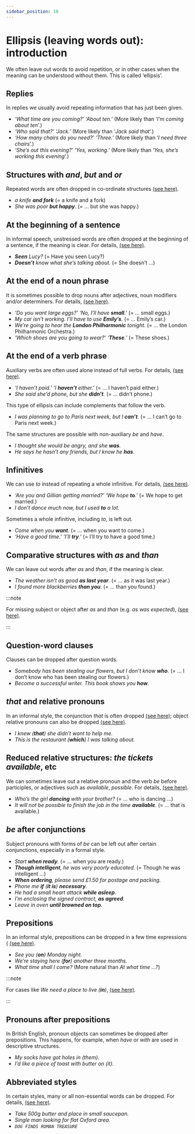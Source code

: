 ```yaml
---
sidebar_position: 10
---
```


# Ellipsis (leaving words out): introduction

We often leave out words to avoid repetition, or in other cases when the meaning can be understood without them. This is called ‘ellipsis’.

## Replies

In replies we usually avoid repeating information that has just been given.

- *‘What time are you coming?’ ‘About ten.’* (More likely than ‘*I’m coming about ten*’.)
- *‘Who said that?’ ‘Jack.’* (More likely than ‘*Jack said that*’.)
- *‘How many chairs do you need?’ ‘Three.’* (More likely than ‘*I need three chairs*’.)
- *‘She’s out this evening?’ ‘Yes, working.’* (More likely than ‘*Yes, she’s working this evening*’.)

## Structures with *and*, *but* and *or*

Repeated words are often dropped in co-ordinate structures [(see here)](./ellipsis-with-and-but-and-or).

- *a knife **and fork*** (= a knife and a fork)
- *She was poor **but happy**.* (= … but she was happy.)

## At the beginning of a sentence

In informal speech, unstressed words are often dropped at the beginning of a sentence, if the meaning is clear. For details, [(see here)](./ellipsis-at-the-beginning-of-a-sentence).

- ***Seen** Lucy?* (= Have you seen Lucy?)
- ***Doesn’t** know what she’s talking about.* (= She doesn’t …)

## At the end of a noun phrase

It is sometimes possible to drop nouns after adjectives, noun modifiers and/or determiners. For details, [(see here)](./ellipsis-in-noun-phrases).

- *‘Do you want large eggs?’ ‘No, I’ll have **small**.’* (= … small eggs.)
- *My car isn’t working. I’ll have to use **Emily’s**.* (= … Emily’s car.)
- *We’re going to hear the **London Philharmonic** tonight.* (= … the London Philharmonic Orchestra.)
- *‘Which shoes are you going to wear?’ ‘**These**.’* (= These shoes.)

## At the end of a verb phrase

Auxiliary verbs are often used alone instead of full verbs. For details, [(see here)](./ellipsis-after-auxiliary-verbs).

- *‘I haven’t paid.’ ‘I **haven’t** either.’* (= … I haven’t paid either.)
- *She said she’d phone, but she **didn’t**.* (= … didn’t phone.)

This type of ellipsis can include complements that follow the verb.

- *I was planning to go to Paris next week, but I **can’t**.* (= … I can’t go to Paris next week.)

The same structures are possible with non-auxiliary *be* and *have*.

- *I thought she would be angry, and she **was**.*
- *He says he hasn’t any friends, but I know he **has**.*

## Infinitives

We can use *to* instead of repeating a whole infinitive. For details, [(see here)](./ellipsis-infinitives).

- *‘Are you and Gillian getting married?’ ‘We hope **to**.’* (= We hope to get married.)
- *I don’t dance much now, but I used **to** a lot.*

Sometimes a whole infinitive, including *to*, is left out.

- *Come when you **want**.* (= … when you want to come.)
- *‘Have a good time.’ ‘I’ll **try**.’* (= I’ll try to have a good time.)

## Comparative structures with *as* and *than*

We can leave out words after *as* and *than*, if the meaning is clear.

- *The weather isn’t as good **as last year**.* (= … as it was last year.)
- *I found more blackberries **than you**.* (= … than you found.)

:::note

For missing subject or object after *as* and *than* (e.g. *as was expected*), [(see here)](./../other-adverbial-clauses/than-and-as-clauses-leaving-out-subjects-etc).

:::

## Question-word clauses

Clauses can be dropped after question words.

- *Somebody has been stealing our flowers, but I don’t know **who**.* (= … I don’t know who has been stealing our flowers.)
- *Become a successful writer. This book shows you **how**.*

## *that* and relative pronouns

In an informal style, the conjunction *that* is often dropped [(see here)](./../noun-clauses-direct-and-indirect-speech/leaving-out-that); object relative pronouns can also be dropped [(see here)](./../relative-clauses/identifying-and-non-identifying-clauses-the-tall-man-who-mr-rogers-who#leaving-out-object-pronouns).

- *I knew (**that**) she didn’t want to help me.*
- *This is the restaurant (**which**) I was talking about.*

## Reduced relative structures: *the tickets available*, etc

We can sometimes leave out a relative pronoun and the verb *be* before participles, or adjectives such as *available*, *possible*. For details, [(see here)](./../relative-clauses/relatives-advanced-points#reduced-relative-clauses-the-girl-dancing).

- *Who’s the girl **dancing** with your brother?* (= … who is dancing …)
- *It will not be possible to finish the job in the time **available**.* (= … that is available.)

## *be* after conjunctions

Subject pronouns with forms of *be* can be left out after certain conjunctions, especially in a formal style.

- *Start **when ready**.* (= … when you are ready.)
- ***Though intelligent**, he was very poorly educated.* (= Though he was intelligent …)
- ***When ordering**, please send £1.50 for postage and packing.*
- *Phone me **if** (**it is**) **necessary**.*
- *He had a small heart attack **while asleep**.*
- *I’m enclosing the signed contract, **as agreed**.*
- *Leave in oven **until browned on top**.*

## Prepositions

In an informal style, prepositions can be dropped in a few time expressions ( [(see here)](./../prepositions/expressions-without-prepositions#next-last-etc).

- *See you (**on**) Monday night.*
- *We’re staying here (**for**) another three months.*
- *What time shall I come?* (More natural than *At what time …?*)

:::note

For cases like *We need a place to live (**in**)*, [(see here)](./../../vocabulary/word-problems-from-a-to-z/place-a-place-to-live-etc).

:::

## Pronouns after prepositions

In British English, pronoun objects can sometimes be dropped after prepositions. This happens, for example, when *have* or *with* are used in descriptive structures.

- *My socks have got holes *in* (them).*
- *I’d like a piece of toast with butter *on* (it).*

## Abbreviated styles

In certain styles, many or all non-essential words can be dropped. For details, [(see here)](./../written-texts/abbreviated-styles).

- *Take 500g butter and place in small saucepan.*
- *Single man looking for flat Oxford area.*
- *``DOG FINDS ROMAN TREASURE``*
